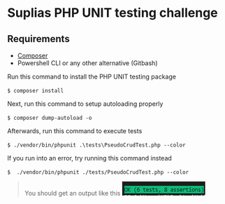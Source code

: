 # Suplias PHP UNIT testing challenge

## Requirements

- [Composer](https://getcomposer.org/)
- Powershell CLI or any other alternative (Gitbash)

Run this command to install the PHP UNIT testing package

`$ composer install`

Next, run this command to setup autoloading properly

`$ composer dump-autoload -o`

Afterwards, run this command to execute tests

`$ ./vendor/bin/phpunit .\tests\PseudoCrudTest.php --color`

If you run into an error, try running this command instead

`$  ./vendor/bin/phpunit ./tests/PseudoCrudTest.php --color`

> You should get an output like this
>![success-test](assets/images/success.png)
